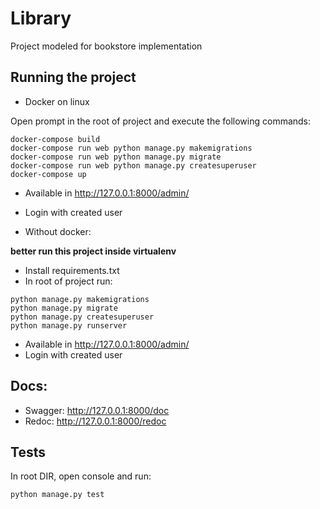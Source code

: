 # Library

Project modeled for bookstore implementation

## Running the project


- Docker on linux

Open prompt in the root of project and execute the following commands:

```
docker-compose build
docker-compose run web python manage.py makemigrations
docker-compose run web python manage.py migrate
docker-compose run web python manage.py createsuperuser
docker-compose up
```

- Available in http://127.0.0.1:8000/admin/
- Login with created user

- Without docker:

**better run this project inside virtualenv**
- Install requirements.txt
- In root of project run:

```
python manage.py makemigrations
python manage.py migrate
python manage.py createsuperuser
python manage.py runserver
```

- Available in http://127.0.0.1:8000/admin/
- Login with created user



## Docs:
- Swagger: http://127.0.0.1:8000/doc
- Redoc: http://127.0.0.1:8000/redoc

## Tests

In root DIR, open console and run:
```
python manage.py test
```
